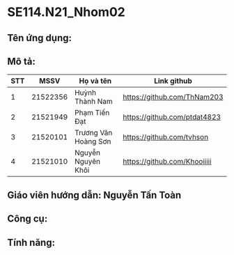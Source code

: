 # SE114.N21_Nhom02

## Tên ứng dụng: 

## Mô tả: 

| STT | MSSV     | Họ và tên            | Link github                  |
| --- | -------- | -------------------- | ---------------------------- |
| 1   | 21522356 | Huỳnh Thành Nam      | https://github.com/ThNam203  |
| 2   | 21521949 | Phạm Tiến Đạt        | https://github.com/ptdat4823 |
| 3   | 21520101 | Trương Văn Hoàng Sơn | https://github.com/tvhson    |
| 4   | 21521010 | Nguyễn Nguyên Khôi   | https://github.com/Khooiiiii |

## Giáo viên hướng dẫn: Nguyễn Tấn Toàn

## Công cụ:

## Tính năng: 
